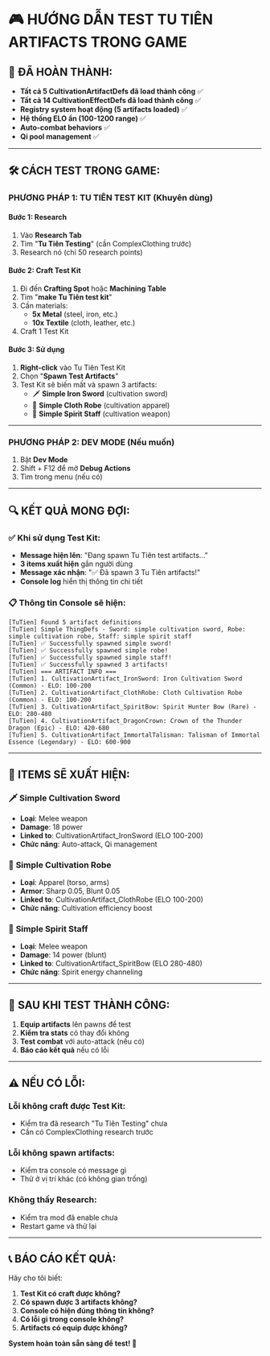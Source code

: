 # 🎮 HƯỚNG DẪN TEST TU TIÊN ARTIFACTS TRONG GAME

## 🎯 ĐÃ HOÀN THÀNH: 
- **Tất cả 5 CultivationArtifactDefs đã load thành công** ✅
- **Tất cả 14 CultivationEffectDefs đã load thành công** ✅
- **Registry system hoạt động (5 artifacts loaded)** ✅
- **Hệ thống ELO ẩn (100-1200 range)** ✅
- **Auto-combat behaviors** ✅
- **Qi pool management** ✅

---

## 🛠️ CÁCH TEST TRONG GAME:

### **PHƯƠNG PHÁP 1: TU TIÊN TEST KIT** (Khuyên dùng)

#### Bước 1: Research
1. Vào **Research Tab** 
2. Tìm "**Tu Tiên Testing**" (cần ComplexClothing trước)
3. Research nó (chỉ 50 research points)

#### Bước 2: Craft Test Kit
1. Đi đến **Crafting Spot** hoặc **Machining Table**
2. Tìm "**make Tu Tiên test kit**"
3. Cần materials:
   - **5x Metal** (steel, iron, etc.)
   - **10x Textile** (cloth, leather, etc.)
4. Craft 1 Test Kit

#### Bước 3: Sử dụng
1. **Right-click** vào Tu Tiên Test Kit
2. Chọn "**Spawn Test Artifacts**"
3. Test Kit sẽ biến mất và spawn 3 artifacts:
   - 🗡️ **Simple Iron Sword** (cultivation sword)
   - 👘 **Simple Cloth Robe** (cultivation apparel)  
   - 🔮 **Simple Spirit Staff** (cultivation weapon)

---

### **PHƯƠNG PHÁP 2: DEV MODE** (Nếu muốn)
1. Bật **Dev Mode**
2. Shift + F12 để mở **Debug Actions**
3. Tìm trong menu (nếu có)

---

## 🔍 KẾT QUẢ MONG ĐỢI:

### ✅ Khi sử dụng Test Kit:
- **Message hiện lên**: "Đang spawn Tu Tiên test artifacts..."
- **3 items xuất hiện** gần người dùng
- **Message xác nhận**: "✅ Đã spawn 3 Tu Tiên artifacts!"
- **Console log** hiển thị thông tin chi tiết

### 📋 Thông tin Console sẽ hiện:
```
[TuTien] Found 5 artifact definitions
[TuTien] Simple ThingDefs - Sword: simple cultivation sword, Robe: simple cultivation robe, Staff: simple spirit staff
[TuTien] ✅ Successfully spawned simple sword!
[TuTien] ✅ Successfully spawned simple robe!  
[TuTien] ✅ Successfully spawned simple staff!
[TuTien] ✅ Successfully spawned 3 artifacts!
[TuTien] === ARTIFACT INFO ===
[TuTien] 1. CultivationArtifact_IronSword: Iron Cultivation Sword (Common) - ELO: 100-200
[TuTien] 2. CultivationArtifact_ClothRobe: Cloth Cultivation Robe (Common) - ELO: 100-200
[TuTien] 3. CultivationArtifact_SpiritBow: Spirit Hunter Bow (Rare) - ELO: 280-480
[TuTien] 4. CultivationArtifact_DragonCrown: Crown of the Thunder Dragon (Epic) - ELO: 420-680
[TuTien] 5. CultivationArtifact_ImmortalTalisman: Talisman of Immortal Essence (Legendary) - ELO: 600-900
```

---

## 🎯 ITEMS SẼ XUẤT HIỆN:

### 🗡️ **Simple Cultivation Sword**
- **Loại**: Melee weapon  
- **Damage**: 18 power
- **Linked to**: CultivationArtifact_IronSword (ELO 100-200)
- **Chức năng**: Auto-attack, Qi management

### 👘 **Simple Cultivation Robe**
- **Loại**: Apparel (torso, arms)
- **Armor**: Sharp 0.05, Blunt 0.05
- **Linked to**: CultivationArtifact_ClothRobe (ELO 100-200) 
- **Chức năng**: Cultivation efficiency boost

### 🔮 **Simple Spirit Staff**
- **Loại**: Melee weapon
- **Damage**: 14 power (blunt)
- **Linked to**: CultivationArtifact_SpiritBow (ELO 280-480)
- **Chức năng**: Spirit energy channeling

---

## 🚀 SAU KHI TEST THÀNH CÔNG:

1. **Equip artifacts** lên pawns để test
2. **Kiểm tra stats** có thay đổi không
3. **Test combat** với auto-attack (nếu có)
4. **Báo cáo kết quả** nếu có lỗi

---

## ⚠️ NẾU CÓ LỖI:

### Lỗi không craft được Test Kit:
- Kiểm tra đã research "Tu Tiên Testing" chưa
- Cần có ComplexClothing research trước

### Lỗi không spawn artifacts:
- Kiểm tra console có message gì
- Thử ở vị trí khác (có không gian trống)

### Không thấy Research:
- Kiểm tra mod đã enable chưa
- Restart game và thử lại

---

## 📞 BÁO CÁO KẾT QUẢ:

Hãy cho tôi biết:
1. **Test Kit có craft được không?**
2. **Có spawn được 3 artifacts không?**  
3. **Console có hiện đúng thông tin không?**
4. **Có lỗi gì trong console không?**
5. **Artifacts có equip được không?**

**System hoàn toàn sẵn sàng để test! 🎯**

